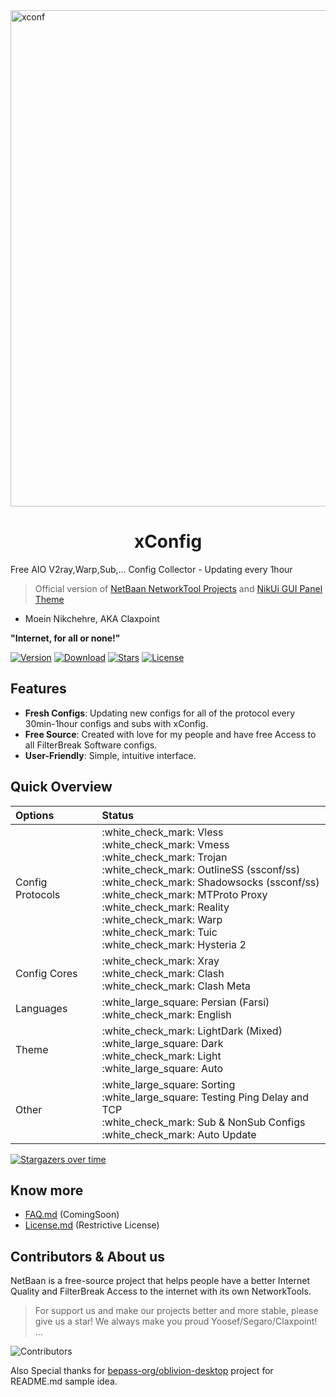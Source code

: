 <img width="794" alt="xconf" src="https://github.com/claxpoint/xconfig/assets/108075466/2569b9ff-ce64-4656-b027-530cc2d2f90d">

<div align="center">
    <h1>xConfig</h1>
</div>

Free AIO V2ray,Warp,Sub,... Config Collector - Updating every 1hour

> Official version of [NetBaan NetworkTool Projects](https://github.com/netbaan) and [NikUi GUI Panel Theme](https://github.com/claxpoint/marzchi)
- Moein Nikchehre, AKA Claxpoint

<b>"Internet, for all or none!"</b>

[![Version](https://img.shields.io/github/v/release/claxpoint/xconfig?label=Version&color=blue)](https://github.com/claxpoint/xconfig/releases/latest)
[![Download](https://img.shields.io/github/downloads/claxpoint/xconfig/total?label=Downloads)](https://github.com/claxpoint/xconfig/releases/latest)
[![Stars](https://img.shields.io/github/stars/claxpoint/xconfig?style=flat&label=Stars&color=tomato
)](https://github.com/claxpoint/xconfig)
[![License](https://img.shields.io/badge/License-Restrictive-f84e29.svg?color=white)](LICENSE.md)

## Features

- **Fresh Configs**: Updating new configs for all of the protocol every 30min-1hour configs and subs with xConfig.
- **Free Source**: Created with love for my people and have free Access to all FilterBreak Software configs.
- **User-Friendly**: Simple, intuitive interface.


## Quick Overview

<div align=left>
<table>
    <thead align=left>
        <tr>
            <th>Options</th>
            <th>Status</th>
        </tr>
    </thead>
    <tbody align=left>
        <tr>
            <td>Config Protocols</td>
            <td>
                :white_check_mark:  Vless <br>
                :white_check_mark:  Vmess<br>
                :white_check_mark:  Trojan <br>
                :white_check_mark:  OutlineSS (ssconf/ss)<br>
                :white_check_mark:  Shadowsocks (ssconf/ss)<br>
                :white_check_mark:  MTProto Proxy<br>
                :white_check_mark:  Reality<br>
                :white_check_mark:  Warp<br>
                :white_check_mark:  Tuic<br>
                :white_check_mark:  Hysteria 2<br>
            </td>
        </tr>
        <tr>
            <td>Config Cores</td>
            <td>
                :white_check_mark: Xray <br>
                :white_check_mark: Clash <br>
                :white_check_mark: Clash Meta
            </td>
        </tr>
        <tr>
            <td>Languages</td>
            <td>
                :white_large_square:  Persian (Farsi) <br>
                :white_check_mark:  English <br>
            </td>
        </tr>
        <tr>
            <td>Theme</td>
            <td>
                :white_check_mark: LightDark (Mixed)<br>
                :white_large_square: Dark<br>
                :white_check_mark: Light<br>
                :white_large_square: Auto
            </td>
        </tr>
        <tr>
            <td>Other</td>
            <td>
                :white_large_square: Sorting<br>
                :white_large_square: Testing Ping Delay and TCP<br>
                :white_check_mark: Sub & NonSub Configs<br>
                :white_check_mark: Auto Update<br>
            </td>
        </tr>
    </tbody>
    </table>
</div>


[![Stargazers over time](https://starchart.cc/claxpoint/xconfig.svg?variant=adaptive)](https://starchart.cc/claxpoint/xconfig)

## Know more

* [FAQ.md](FAQ.md) (ComingSoon)
* [License.md](LICENSE.md) (Restrictive License)

## Contributors & About us

NetBaan is a free-source project that helps people have a better Internet Quality and FilterBreak Access to the internet with its own NetworkTools.

> For support us and make our projects better and more stable, please give us a star!
> We always make you proud Yoosef/Segaro/Claxpoint! ...

<img src="https://contrib.rocks/image?repo=claxpoint/xConfig" align="center" alt="Contributors" />

Also Special thanks for [bepass-org/oblivion-desktop](https://github.com/bepass-org/oblivion-desktop) project for README.md sample idea.

